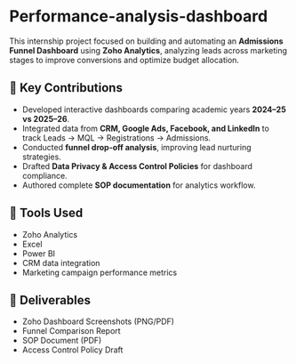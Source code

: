 # Performance-analysis-dashboard
This internship project focused on building and automating an **Admissions Funnel Dashboard** using **Zoho Analytics**, analyzing leads across marketing stages to improve conversions and optimize budget allocation.

## 💼 Key Contributions
- Developed interactive dashboards comparing academic years **2024–25 vs 2025–26**.
- Integrated data from **CRM, Google Ads, Facebook, and LinkedIn** to track Leads → MQL → Registrations → Admissions.
- Conducted **funnel drop-off analysis**, improving lead nurturing strategies.
- Drafted **Data Privacy & Access Control Policies** for dashboard compliance.
- Authored complete **SOP documentation** for analytics workflow.

## 🧰 Tools Used
- Zoho Analytics  
- Excel
- Power BI
- CRM data integration  
- Marketing campaign performance metrics

## 📄 Deliverables
- Zoho Dashboard Screenshots (PNG/PDF)  
- Funnel Comparison Report  
- SOP Document (PDF)  
- Access Control Policy Draft
